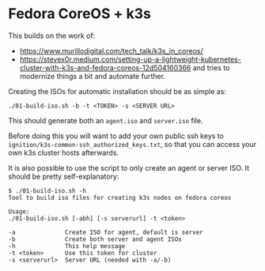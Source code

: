 # Fedora CoreOS + k3s

This builds on the work of:
- https://www.murillodigital.com/tech_talk/k3s_in_coreos/
- https://stevex0r.medium.com/setting-up-a-lightweight-kubernetes-cluster-with-k3s-and-fedora-coreos-12d504160366
and tries to modernize things a bit and automate further.

Creating the ISOs for automatic installation should be as simple as:
```
./01-build-iso.sh -b -t <TOKEN> -s <SERVER URL>
```
This should generate both an `agent.iso` and `server.iso` file.

Before doing this you will want to add your own public ssh keys to `ignition/k3s-common-ssh_authorized_keys.txt`, so that you can access your own k3s cluster hosts afterwards.

It is also possible to use the script to only create an agent or server ISO. It should be pretty self-explanatory:

```
$ ./01-build-iso.sh -h
Tool to build iso files for creating k3s nodes on fedora coreos

Usage:
./01-build-iso.sh [-abh] [-s serverurl] -t <token>

-a              Create ISO for agent, default is server
-b              Create both server and agent ISOs
-h              This help message
-t <token>      Use this token for cluster
-s <serverurl>  Server URL (needed with -a/-b)
```
